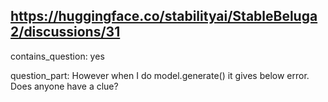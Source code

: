 ## https://huggingface.co/stabilityai/StableBeluga2/discussions/31

contains_question: yes

question_part: However when I do model.generate() it gives below error.  Does anyone have a clue? 